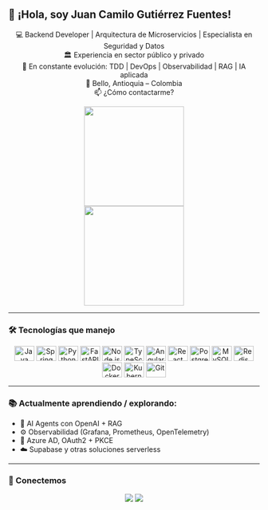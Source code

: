
## 👋 ¡Hola, soy Juan Camilo Gutiérrez Fuentes!
<div align="center">

💻 Backend Developer | Arquitectura de Microservicios | Especialista en Seguridad y Datos  
🏛 Experiencia en sector público y privado  
🚀 En constante evolución: TDD | DevOps | Observabilidad | RAG | IA aplicada  
📍 Bello, Antioquia – Colombia  
📫 ¿Cómo contactarme?

</div>

<div align="center">
<a href="https://github.com/jcgfdev">

<img height="200em" src="https://github-readme-stats-kohl-mu.vercel.app/api?username=jcgfdev&show_icons=true&theme=blueberry"/>
<br>
<img height="200em" src="https://github-readme-stats-kohl-mu.vercel.app/api/top-langs/?username=jcgfdev&layout=compact&langs_count=7&theme=blueberry"/>

</a>
</div>

---

### 🛠 Tecnologías que manejo

<div align="center">
<img alt="Java" height="30" width="40" src="https://cdn.jsdelivr.net/gh/devicons/devicon/icons/java/java-original.svg">
<img alt="Spring Boot" height="30" width="40" src="https://cdn.jsdelivr.net/gh/devicons/devicon/icons/spring/spring-original.svg">
<img alt="Python" height="30" width="40" src="https://cdn.jsdelivr.net/gh/devicons/devicon/icons/python/python-original.svg">
<img alt="FastAPI" height="30" width="40" src="https://cdn.jsdelivr.net/gh/devicons/devicon/icons/fastapi/fastapi-original.svg">
<img alt="Node.js" height="30" width="40" src="https://cdn.jsdelivr.net/gh/devicons/devicon/icons/nodejs/nodejs-original.svg">
<img alt="TypeScript" height="30" width="40" src="https://cdn.jsdelivr.net/gh/devicons/devicon/icons/typescript/typescript-original.svg">
<img alt="Angular" height="30" width="40" src="https://cdn.jsdelivr.net/gh/devicons/devicon/icons/angularjs/angularjs-original.svg">
<img alt="React" height="30" width="40" src="https://cdn.jsdelivr.net/gh/devicons/devicon/icons/react/react-original.svg">
<img alt="PostgreSQL" height="30" width="40" src="https://cdn.jsdelivr.net/gh/devicons/devicon/icons/postgresql/postgresql-original.svg">
<img alt="MySQL" height="30" width="40" src="https://cdn.jsdelivr.net/gh/devicons/devicon/icons/mysql/mysql-original.svg">
<img alt="Redis" height="30" width="40" src="https://cdn.jsdelivr.net/gh/devicons/devicon/icons/redis/redis-original.svg">
<img alt="Docker" height="30" width="40" src="https://cdn.jsdelivr.net/gh/devicons/devicon/icons/docker/docker-original.svg">
<img alt="Kubernetes" height="30" width="40" src="https://cdn.jsdelivr.net/gh/devicons/devicon/icons/kubernetes/kubernetes-plain.svg">
<img alt="Git" height="30" width="40" src="https://cdn.jsdelivr.net/gh/devicons/devicon/icons/git/git-original.svg">
</div>

---

### 📚 Actualmente aprendiendo / explorando:
- 🤖 AI Agents con OpenAI + RAG
- ⚙️ Observabilidad (Grafana, Prometheus, OpenTelemetry)
- 🔐 Azure AD, OAuth2 + PKCE
- ☁️ Supabase y otras soluciones serverless

---

### 🔗 Conectemos

<div align="center">
<a href="https://www.linkedin.com/in/jcgf1406" target="_blank"><img src="https://img.shields.io/badge/-LinkedIn-%230077B5?style=for-the-badge&logo=linkedin&logoColor=white" target="_blank"></a>
<a href="https://github.com/jcgfdev" target="_blank"><img src="https://img.shields.io/badge/-GitHub-181717?style=for-the-badge&logo=github&logoColor=white" target="_blank"></a>
</div>
